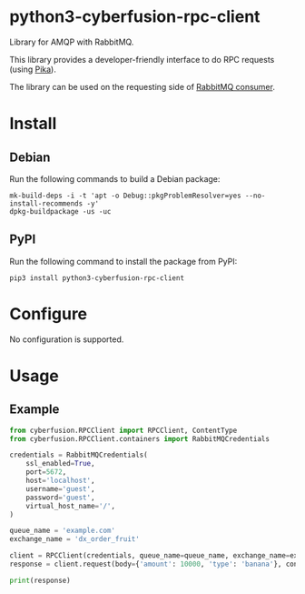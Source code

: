 # python3-cyberfusion-rpc-client

Library for AMQP with RabbitMQ.

This library provides a developer-friendly interface to do RPC requests (using [Pika](https://github.com/pika/pika)).

The library can be used on the requesting side of [RabbitMQ consumer](https://github.com/CyberfusionIO/python3-cyberfusion-rabbitmq-consumer).

# Install

## Debian

Run the following commands to build a Debian package:

    mk-build-deps -i -t 'apt -o Debug::pkgProblemResolver=yes --no-install-recommends -y'
    dpkg-buildpackage -us -uc

## PyPI

Run the following command to install the package from PyPI:

    pip3 install python3-cyberfusion-rpc-client

# Configure

No configuration is supported.

# Usage

## Example

```python
from cyberfusion.RPCClient import RPCClient, ContentType
from cyberfusion.RPCClient.containers import RabbitMQCredentials

credentials = RabbitMQCredentials(
    ssl_enabled=True,
    port=5672,
    host='localhost',
    username='guest',
    password='guest',
    virtual_host_name='/',
)

queue_name = 'example.com'
exchange_name = 'dx_order_fruit'

client = RPCClient(credentials, queue_name=queue_name, exchange_name=exchange_name)
response = client.request(body={'amount': 10000, 'type': 'banana'}, content_type=ContentType.JSON)

print(response)
```
